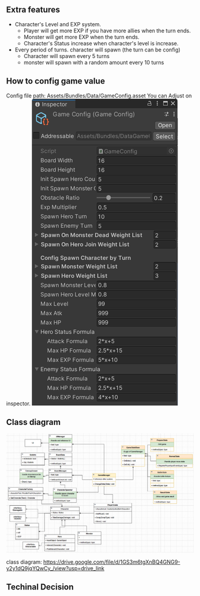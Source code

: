 ## Extra features

- Character's Level and EXP system.
   - Player will get more EXP if you have more allies when the turn ends.
   - Monster will get more EXP when the turn ends.
   - Character's Status increase when character's level is increase.
- Every period of turns. character will spawn (the turn can be config)
   - Character will spawn every 5 turns
   - monster will spawn with a random amount every 10 turns

## How to config game value
Config file path:
Assets/Bundles/Data/GameConfig.asset
You can Adjust on inspector.
![Config](document/img/config.jpg)

## Class diagram
![Class Diagram](document/img/class-diagram.png)

class diagram:
https://drive.google.com/file/d/1GS3m6tgXnBQ4GNG9-y2y1dQ9jqYQwCy_/view?usp=drive_link

## Techinal Decision


